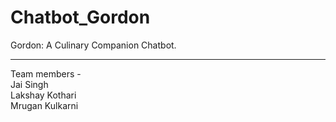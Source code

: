 # Chatbot_Gordon
Gordon: A Culinary Companion Chatbot.  

---------------------------------------------------------------
Team members -  
Jai Singh  
Lakshay Kothari  
Mrugan Kulkarni
